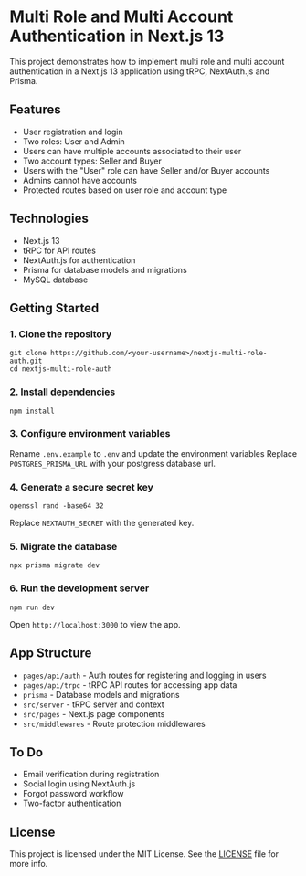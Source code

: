 # Multi Role and Multi Account Authentication in Next.js 13

This project demonstrates how to implement multi role and multi account authentication in a Next.js 13 application using tRPC, NextAuth.js and Prisma.

## Features 

- User registration and login
- Two roles: User and Admin 
- Users can have multiple accounts associated to their user
- Two account types: Seller and Buyer
- Users with the "User" role can have Seller and/or Buyer accounts
- Admins cannot have accounts
- Protected routes based on user role and account type

## Technologies

- Next.js 13
- tRPC for API routes
- NextAuth.js for authentication
- Prisma for database models and migrations
- MySQL database

## Getting Started

### 1. Clone the repository

```
git clone https://github.com/<your-username>/nextjs-multi-role-auth.git
cd nextjs-multi-role-auth
```

### 2. Install dependencies

```
npm install
```

### 3. Configure environment variables 

Rename `.env.example` to `.env` and update the environment variables
Replace `POSTGRES_PRISMA_URL` with your postgress database url.

### 4. Generate a secure secret key

```
openssl rand -base64 32
```

Replace `NEXTAUTH_SECRET` with the generated key.

### 5. Migrate the database

```
npx prisma migrate dev
``` 

### 6. Run the development server

```
npm run dev
```

Open `http://localhost:3000` to view the app.

## App Structure

- `pages/api/auth` - Auth routes for registering and logging in users
- `pages/api/trpc` - tRPC API routes for accessing app data
- `prisma` - Database models and migrations  
- `src/server` - tRPC server and context
- `src/pages` - Next.js page components
- `src/middlewares` - Route protection middlewares

## To Do

- Email verification during registration 
- Social login using NextAuth.js
- Forgot password workflow
- Two-factor authentication 

## License

This project is licensed under the MIT License. See the [LICENSE](LICENSE) file for more info.



